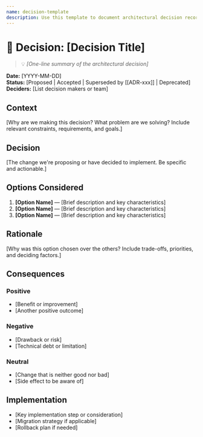 ```yaml
---
name: decision-template
description: Use this template to document architectural decision records (decisions) that capture important technical decisions and their rationale.
---
```

# 🧭 Decision: [Decision Title]
> 💡 *[One-line summary of the architectural decision]*

**Date:** [YYYY-MM-DD]  
**Status:** [Proposed | Accepted | Superseded by [[ADR-xxx]] | Deprecated]  
**Deciders:** [List decision makers or team]

## Context
[Why are we making this decision? What problem are we solving? Include relevant constraints, requirements, and goals.]

## Decision
[The change we're proposing or have decided to implement. Be specific and actionable.]

## Options Considered
1. **[Option Name]** — [Brief description and key characteristics]
2. **[Option Name]** — [Brief description and key characteristics]
3. **[Option Name]** — [Brief description and key characteristics]

## Rationale
[Why was this option chosen over the others? Include trade-offs, priorities, and deciding factors.]

## Consequences

### Positive
- [Benefit or improvement]
- [Another positive outcome]

### Negative
- [Drawback or risk]
- [Technical debt or limitation]

### Neutral
- [Change that is neither good nor bad]
- [Side effect to be aware of]

## Implementation
- [Key implementation step or consideration]
- [Migration strategy if applicable]
- [Rollback plan if needed]
